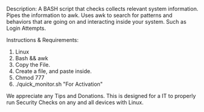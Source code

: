 Description:
A BASH script that checks collects relevant system information. Pipes the information to awk. Uses awk to search for patterns and behaviors that are going on and interacting inside your system. Such as Login Attempts.


Instructions & Requirements:
1. Linux
2. Bash && awk
3. Copy the File.
4. Create a file, and paste inside.
5. Chmod 777
6. ./quick_monitor.sh 
"For Activation"


We appreciate any Tips and Donations. This is designed for a IT to properly run Security Checks on any and all devices with Linux.